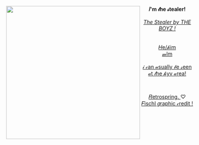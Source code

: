 <img align="left" src="https://64.media.tumblr.com/777ddb8af8fba798f3b068819296d8be/95d55475c3873afa-92/s500x750/06e8ef9f66d1f6d0cf7a3bb3831941dc41ce46f5.gifv" width="360"> <p align="center"> **𝐼'm 𝓉he 𝓈tealer!** <br> <a href="https://open.spotify.com/track/2DQgD8rAJLKNptQFK70ndO?si=622e49a98a994f64"> <br>
*The Stealer by THE BOYZ !*  
<br>
<br> 𝐻e/𝒽im <br> 𝓂lm <br> <br> 𝒾 𝒸an 𝓊sually 𝒷e 𝓈een 𝒶t 𝓉he 𝒽yv 𝒶rea! </p>

<br>

<p align="center"> <a href="https://retrospring.net/@nick_is_cool"> 
  𝑅etrospring.
<a>
 ♡
<a href="https://www.tumblr.com/lavendergalactic">
 𝐹ischl 𝑔raphic 𝒸redit !
 </a>
 

